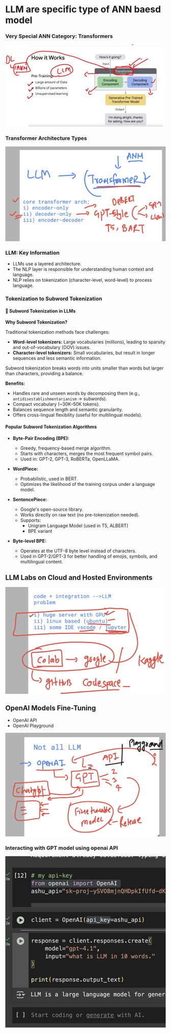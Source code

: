 #  LLM are specific type of  ANN baesd model 

### Very Special ANN Category: Transformers

![ANN Diagram](ann1.png)

### Transformer Architecture Types

![Transformer Architecture](ann2.png)

### LLM: Key Information

- LLMs use a layered architecture.
- The NLP layer is responsible for understanding human context and language.
- NLP relies on tokenization (character-level, word-level) to process language.

### Tokenization to Subword Tokenization

#### 🧩 Subword Tokenization in LLMs

**Why Subword Tokenization?**

Traditional tokenization methods face challenges:

- **Word-level tokenizers:** Large vocabularies (millions), leading to sparsity and out-of-vocabulary (OOV) issues.
- **Character-level tokenizers:** Small vocabularies, but result in longer sequences and less semantic information.

Subword tokenization breaks words into units smaller than words but larger than characters, providing a balance.

**Benefits:**

- Handles rare and unseen words by decomposing them (e.g., `antidisestablishmentarianism` → subwords).
- Compact vocabulary (~30K–50K tokens).
- Balances sequence length and semantic granularity.
- Offers cross-lingual flexibility (useful for multilingual models).

#### Popular Subword Tokenization Algorithms

- **Byte-Pair Encoding (BPE):**
    - Greedy, frequency-based merge algorithm.
    - Starts with characters, merges the most frequent symbol pairs.
    - Used in: GPT-2, GPT-3, RoBERTa, OpenLLaMA.

- **WordPiece:**
    - Probabilistic, used in BERT.
    - Optimizes the likelihood of the training corpus under a language model.

- **SentencePiece:**
    - Google's open-source library.
    - Works directly on raw text (no pre-tokenization needed).
    - Supports:
        - Unigram Language Model (used in T5, ALBERT)
        - BPE variant

- **Byte-level BPE:**
    - Operates at the UTF-8 byte level instead of characters.
    - Used in GPT-2/GPT-3 for better handling of emojis, symbols, and multilingual content.

## LLM Labs on Cloud and Hosted Environments

![LLM Lab Environment](lab1.png)

## OpenAI Models Fine-Tuning

- OpenAI API
- OpenAI Playground

![OpenAI Fine-Tuning](lab2.png)


### Interacting with GPT model using openai API 

<img src="lab3.png">


